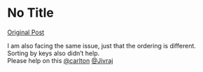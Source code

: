 # No Title

[Original Post](https://discourse.onlinedegree.iitm.ac.in/t/164277/150)

<p>I am also facing the same issue, just that the ordering is different.<br>
Sorting by keys also didn’t help.<br>
Please help on this <a class="mention" href="/u/carlton">@carlton</a> <a class="mention" href="/u/jivraj">@Jivraj</a></p>